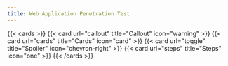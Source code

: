 ```yaml
---
title: Web Application Penetration Test
---
```


{{< cards >}}
  {{< card url="callout" title="Callout" icon="warning" >}}
  {{< card url="cards" title="Cards" icon="card" >}}
  {{< card url="toggle" title="Spoiler" icon="chevron-right" >}}
  {{< card url="steps" title="Steps" icon="one" >}}
{{< /cards >}}